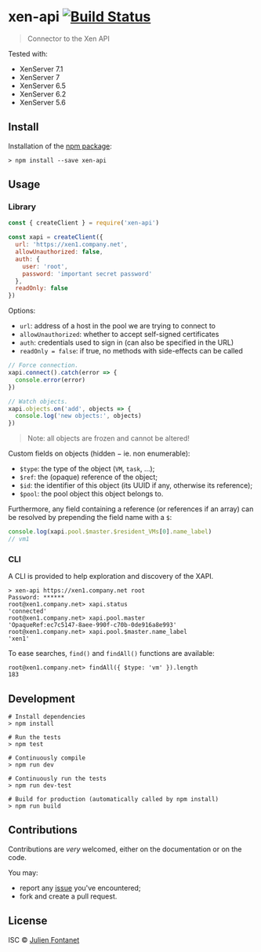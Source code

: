 # xen-api [![Build Status](https://travis-ci.org/vatesfr/xen-orchestra.png?branch=master)](https://travis-ci.org/vatesfr/xen-orchestra)

> Connector to the Xen API

Tested with:

- XenServer 7.1
- XenServer 7
- XenServer 6.5
- XenServer 6.2
- XenServer 5.6

## Install

Installation of the [npm package](https://npmjs.org/package/xen-api):

```
> npm install --save xen-api
```

## Usage

### Library

```javascript
const { createClient } = require('xen-api')

const xapi = createClient({
  url: 'https://xen1.company.net',
  allowUnauthorized: false,
  auth: {
    user: 'root',
    password: 'important secret password'
  },
  readOnly: false
})
```

Options:

- `url`: address of a host in the pool we are trying to connect to
- `allowUnauthorized`: whether to accept self-signed certificates
- `auth`: credentials used to sign in (can also be specified in the URL)
- `readOnly = false`: if true, no methods with side-effects can be called

```js
// Force connection.
xapi.connect().catch(error => {
  console.error(error)
})

// Watch objects.
xapi.objects.on('add', objects => {
  console.log('new objects:', objects)
})
```

> Note: all objects are frozen and cannot be altered!

Custom fields on objects (hidden − ie. non enumerable):
- `$type`: the type of the object (`VM`, `task`, …);
- `$ref`: the (opaque) reference of the object;
- `$id`: the identifier of this object (its UUID if any, otherwise its reference);
- `$pool`: the pool object this object belongs to.

Furthermore, any field containing a reference (or references if an
array) can be resolved by prepending the field name with a `$`:

```javascript
console.log(xapi.pool.$master.$resident_VMs[0].name_label)
// vm1
```

### CLI

A CLI is provided to help exploration and discovery of the XAPI.

```
> xen-api https://xen1.company.net root
Password: ******
root@xen1.company.net> xapi.status
'connected'
root@xen1.company.net> xapi.pool.master
'OpaqueRef:ec7c5147-8aee-990f-c70b-0de916a8e993'
root@xen1.company.net> xapi.pool.$master.name_label
'xen1'
```

To ease searches, `find()` and `findAll()` functions are available:

```
root@xen1.company.net> findAll({ $type: 'vm' }).length
183
```

## Development

```
# Install dependencies
> npm install

# Run the tests
> npm test

# Continuously compile
> npm run dev

# Continuously run the tests
> npm run dev-test

# Build for production (automatically called by npm install)
> npm run build
```

## Contributions

Contributions are *very* welcomed, either on the documentation or on
the code.

You may:

- report any [issue](https://github.com/xen-api/issues)
  you've encountered;
- fork and create a pull request.

## License

ISC © [Julien Fontanet](https://github.com/julien-f)

